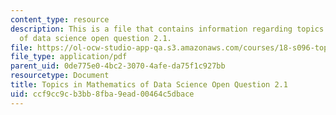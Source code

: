 ```yaml
---
content_type: resource
description: This is a file that contains information regarding topics in mathematics
  of data science open question 2.1.
file: https://ol-ocw-studio-app-qa.s3.amazonaws.com/courses/18-s096-topics-in-mathematics-of-data-science-fall-2015/ccf9cc9cb3bb8fba9ead00464c5dbace_MIT18_S096F15_Open2.1.pdf
file_type: application/pdf
parent_uid: 0de775e0-4bc2-3070-4afe-da75f1c927bb
resourcetype: Document
title: Topics in Mathematics of Data Science Open Question 2.1
uid: ccf9cc9c-b3bb-8fba-9ead-00464c5dbace
---
```

